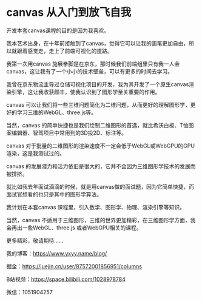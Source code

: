 # canvas 从入门到放飞自我

开发本套canvas课程的目的是因为我喜欢。

我本艺术出身，在十年前接触到了canvas，觉得它可以让我的画笔更加自由，所以就跟着感觉走，走上了前端可视化的道路。

我第一次用canvas 施展拳脚是在京东，那时候我们前端组里只有我一人会canvas，这让我有了一个小小的技术壁垒，可以有更多的时间去学习。

我曾在京东物流主导过仓储可视化项目的开发，我为其开发了一个原生canvas渲染引擎，这让我收获颇丰，使我认识到了图形学至关重要的作用。

canvas 可以让我们将一些三维问题简化为二维问题，从而更好的理解图形学，更好的学习三维的WebGL、three.js等。

当然，canvas 的简单快捷也是我们绘制二维图形的首选，就比希沃白板、T恤图案编辑器、智驾项目中常用到的3D投2D、标注等。

canvas 对于批量的二维图形的渲染速度不一定会低于WebGL或WebGPU的GPU渲染，这是我测试过的。

canvas 的发展潜力和活力依旧是很大的，它并不会因为三维图形学技术的发展而被排挤。

就比如我去年面试滴滴的时候，就是用canvas做的面试题，因为它简单快捷，而面试官想看的也只是其中的图形学算法。

我计划在本套canvas 课程里，引入数学、图形学、物理、渲染引擎等知识。

当然，canvas 不适用于三维图形，三维的世界更加精彩，在三维图形学方面，我会再出一些WebGL、three.js 或者WebGPU相关的课程。

更多精彩，敬请期待……

我的博客：https://www.yxyy.name/blog/

掘金：https://juejin.cn/user/87572001856951/columns

B站视频：https://space.bilibili.com/1028978784

微信：1051904257



